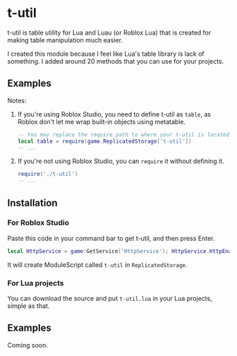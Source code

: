 # t-util
t-util is table utility for Lua and Luau (or Roblox Lua) that is created for making table manipulation much easier.

I created this module because I feel like Lua's table library is lack of something. I added around 20 methods that you can use for your projects.

## Examples
Notes:
1. If you're using Roblox Studio, you need to define t-util as `table`, as Roblox don't let me wrap built-in objects using metatable.
   ```lua
   -- You may replace the require path to where your t-util is located.
   local table = require(game.ReplicatedStorage['t-util'])
   -- ...
   ```
2. If you're not using Roblox Studio, you can `require` it without defining it.
   ```lua
   require('./t-util')
   -- ...
   ```

## Installation
### For Roblox Studio
Paste this code in your command bar to get t-util, and then press Enter.
```lua
local HttpService = game:GetService('HttpService'); HttpService.HttpEnabled = true; local source = HttpService:GetAsync(''); local script = Instance.new('ModuleScript'); script.Name = 't-util'; script.Source = source; script.Parent = game:GetService('ReplicatedStorage');
```
It will create ModuleScript called `t-util` in `ReplicatedStorage`.
### For Lua projects
You can download the source and put `t-util.lua` in your Lua projects, simple as that.

## Examples
Coming soon.
